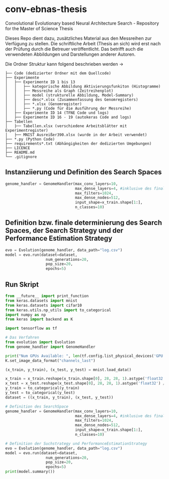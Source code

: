 # conv-ebnas-thesis
Convolutional Evolutionary based Neural Architecture Search - Repository for the Master of Science Thesis

Dieses Repo dient dazu, zusätzliches Material aus den Messreihen zur Verfügung zu stellen. 
Die schriftliche Arbeit (Thesis an sich) wird erst nach der Prüfung durch die Betreuer veröffentlicht. 
Das betrifft auch die verwendeten Abbildungen und Darstellungen anderer Autoren.


Die Ordner Struktur kann folgend beschrieben werden ->
```
├── Code (dedizierter Ordner mit dem Quellcode)
├── Experimente 
│   ├── Experimente ID 1 bis 13
│   │   ├── kategorische Abbildung Aktivierungsfunkiton (Histogramme)
│   │   ├── Messreihe als Graph (Zeitreihenplot)
│   │   ├── model (strukturelle Abbildung, Model-Summary)
│   │   ├── desc*.xlsx (Zusammenfassung des Genomregisters)
│   │   ├── *.xlsx (Genomregister)
│   │   ├── *.py (Code für die Ausführung der Messreihe)
│   ├── Experimente ID 14 (TFNE Code und logs)
│   ├── Experimente ID 16 - 19 (autokeras Code and logs)
├── Tabellen
│   ├── Tabellen.xlsx (verschiedene Arbeitsblätter mit Experimentregister)
│   ├── MNIST Ausreißer390.xlsx (wurde in der Arbeit verwendet)
├── *.py (Python Code)
├── requirements*.txt (Abhängigkeiten der dedizierten Umgebungen)
├── LICENCE
├── README.md
└── .gitignore
```


## Instanziierung und Definition des Search Spaces
```python GenomeHandler (Search Space)
genome_handler = GenomeHandler(max_conv_layers=10, 
                               max_dense_layers=4, #inklusive des finalen DenseLayer
                               max_filters=1024,
                               max_dense_nodes=512,
                               input_shape=x_train.shape[1:],
                               n_classes=10)
```

## Definition bzw. finale determinierung des Search Spaces, der Search Strategy und der Performance Estimation Strategy
```python Evolution (determine Search Strategy and Performance Estimation)
evo = Evolution(genome_handler, data_path="log.csv")
model = evo.run(dataset=dataset,
                  num_generations=20,
                  pop_size=20,
                  epochs=5)
```

## Run Skript
```python Complete Code with Import
from __future__ import print_function
from keras.datasets import mnist
from keras.datasets import cifar10
from keras.utils.np_utils import to_categorical
import numpy as np
from keras import backend as K

import tensorflow as tf

# Das Verfahren
from evolution import Evolution
from genome_handler import GenomeHandler

print("Num GPUs Available: ", len(tf.config.list_physical_devices('GPU')))
K.set_image_data_format("channels_last")

(x_train, y_train), (x_test, y_test) = mnist.load_data()

x_train = x_train.reshape(x_train.shape[0], 28, 28, 1).astype('float32') / 255
x_test = x_test.reshape(x_test.shape[0], 28, 28, 1).astype('float32') / 255
y_train = to_categorical(y_train)
y_test = to_categorical(y_test)
dataset = ((x_train, y_train), (x_test, y_test))

# Definition des SearchSpace
genome_handler = GenomeHandler(max_conv_layers=10, 
                               max_dense_layers=4, #inklusive des finalen DenseLayer
                               max_filters=1024,
                               max_dense_nodes=512,
                               input_shape=x_train.shape[1:],
                               n_classes=10)

# Definition der Suchstrategy und PerformanceEstimationStrategy 
evo = Evolution(genome_handler, data_path="log.csv")
model = evo.run(dataset=dataset,
                  num_generations=20,
                  pop_size=20,
                  epochs=5)
print(model.summary())
```



